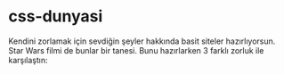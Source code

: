 # css-dunyasi
Kendini zorlamak için sevdiğin şeyler hakkında basit siteler hazırlıyorsun. Star Wars filmi de bunlar bir tanesi.  Bunu hazırlarken 3 farklı zorluk ile karşılaştın:
